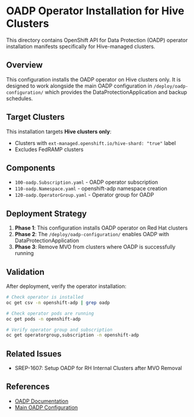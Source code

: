 # OADP Operator Installation for Hive Clusters

This directory contains OpenShift API for Data Protection (OADP) operator installation manifests specifically for Hive-managed clusters.

## Overview

This configuration installs the OADP operator on Hive clusters only. It is designed to work alongside the main OADP configuration in `/deploy/oadp-configuration/` which provides the DataProtectionApplication and backup schedules.

## Target Clusters

This installation targets **Hive clusters only**:
- Clusters with `ext-managed.openshift.io/hive-shard: "true"` label
- Excludes FedRAMP clusters

## Components

- `100-oadp.Subscription.yaml` - OADP operator subscription
- `110-oadp.Namespace.yaml` - openshift-adp namespace creation
- `120-oadp.OperatorGroup.yaml` - Operator group for OADP

## Deployment Strategy

1. **Phase 1**: This configuration installs OADP operator on Red Hat clusters
2. **Phase 2**: The `/deploy/oadp-configuration/` enables OADP with DataProtectionApplication
3. **Phase 3**: Remove MVO from clusters where OADP is successfully running

## Validation

After deployment, verify the operator installation:

```bash
# Check operator is installed
oc get csv -n openshift-adp | grep oadp

# Check operator pods are running
oc get pods -n openshift-adp

# Verify operator group and subscription
oc get operatorgroup,subscription -n openshift-adp
```

## Related Issues

- SREP-1607: Setup OADP for RH Internal Clusters after MVO Removal

## References

- [OADP Documentation](https://docs.openshift.com/container-platform/latest/backup_and_restore/application_backup_and_restore/oadp-features-plugins.html)
- [Main OADP Configuration](../oadp-configuration/)